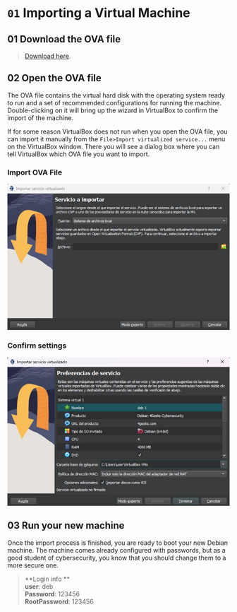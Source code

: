# `01` Importing a Virtual Machine

## 01 Download the OVA file

 > [Download here](https://drive.google.com/file/d/1MiV1F_W9TWsP0saKF_IMTahSs4bwrFe7/view?usp=drive_link).

## 02 Open the OVA file

The OVA file contains the virtual hard disk with the operating system ready to run and a set of recommended configurations for running the machine. Double-clicking on it will bring up the wizard in VirtualBox to confirm the import of the machine.

If for some reason VirtualBox does not run when you open the OVA file, you can import it manually from the `File>Import virtualized service...` menu on the VirtualBox window. There you will see a dialog box where you can tell VirtualBox which OVA file you want to import.

### Import OVA File

![Importación de archivo ova en VirtualBox](../../.learn/assets/vbox-import-select-ova.png)

### Confirm settings

![Confirmación de configuración de maquina virtual importada](../../.learn/assets/vbox-import-confirm.png)

## 03 Run your new machine

Once the import process is finished, you are ready to boot your new Debian machine. The machine comes already configured with passwords, but as a good student of cybersecurity, you know that you should change them to a more secure one.

> **Login info **<br>
**user**: deb<br>
**Password**: 123456<br>
**RootPassword**: 123456
